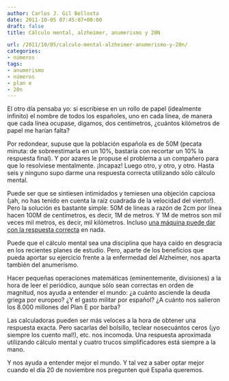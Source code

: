 ```yaml
---
author: Carlos J. Gil Bellosta
date: 2011-10-05 07:45:07+00:00
draft: false
title: Cálculo mental, alzheimer, anumerismo y 20N

url: /2011/10/05/calculo-mental-alzheimer-anumerismo-y-20n/
categories:
- números
tags:
- anumerismo
- números
- plan e
- 20n
---
```


El otro día pensaba yo: si escribiese en un rollo de papel (idealmente infinito) el nombre de todos los españoles, uno en cada línea, de manera que cada línea ocupase, digamos, dos centímetros, ¿cuántos kilómetros de papel me harían falta?

Por redondear, supuse que la población española es de 50M (pecata minuta: de sobreestimarla en un 10%, bastaría con recortar un 10% la respuesta final). Y por azares le propuse el problema a un compañero para que lo resolviese mentalmente. ¡Incapaz! Luego otro, y otro, y otro. Hasta seis y ninguno supo darme una respuesta correcta utilizando sólo cálculo mental.

Puede ser que se sintiesen intimidados y temiesen una objeción capciosa (¡ah, no has tenido en cuenta la raíz cuadrada de la velocidad del viento!). Pero la solución es bastante simple: 50M de líneas a razón de 2cm por línea hacen 100M de centímetros, es decir, 1M de metros. Y 1M de metros son mil veces mil metros, es decir, mil kilómetros. Incluso [una máquina puede dar con la respuesta correcta](http://www.wolframalpha.com/input/?i=how+many+kilometers+in+2+*+50000000+centimeters) en nada.

Puede que el cálculo mental sea una disciplina que haya caído en desgracia en los recientes planes de estudio. Pero, aparte de los beneficios que pueda aportar su ejercicio frente a la enfermedad del Alzheimer, nos aparta también del anumerismo.

Hacer pequeñas operaciones matemáticas (eminentemente, divisiones) a la hora de leer el periódico, aunque sólo sean correctas en orden de magnitud, nos ayuda a entender el mundo: ¿a cuánto asciende la deuda griega por europeo? ¿Y el gasto militar por español? ¿A cuánto nos salieron los 8.000 millones del Plan E por barba?

Las calculadoras pueden ser más veloces a la hora de obtener una respuesta exacta. Pero sacarlas del bolsillo, teclear nosecuántos ceros (¡yo siempre los cuento mal!), etc. nos incomoda. Una respuesta aproximada utilizando cálculo mental y cuatro trucos simplificadores está siempre a la mano.

Y nos ayuda a entender mejor el mundo. Y tal vez a saber optar mejor cuando el día 20 de noviembre nos pregunten qué España queremos.
